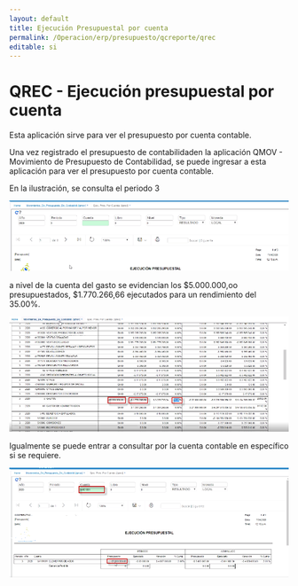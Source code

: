 ```yaml
---
layout: default
title: Ejecución Presupuestal por cuenta
permalink: /Operacion/erp/presupuesto/qcreporte/qrec
editable: si
---
```


# QREC - Ejecución presupuestal por cuenta  

Esta aplicación sirve para ver el presupuesto por cuenta contable.  

Una vez registrado el presupuesto de contabilidaden la aplicación QMOV - Movimiento de Presupuesto de Contabilidad, se puede ingresar a esta aplicación para ver el presupuesto por cuenta contable.  

En la ilustración, se consulta el periodo 3  

![](qrec.png)  

a nivel de la cuenta del gasto se evidencian los $5.000.000,oo presupuestados, $1.770.266,66 ejecutados para un rendimiento del 35.00%.  

![](qrec1.png)  

Igualmente se puede entrar a consultar por la cuenta contable en específico si se requiere.    

![](qrec2.png)


